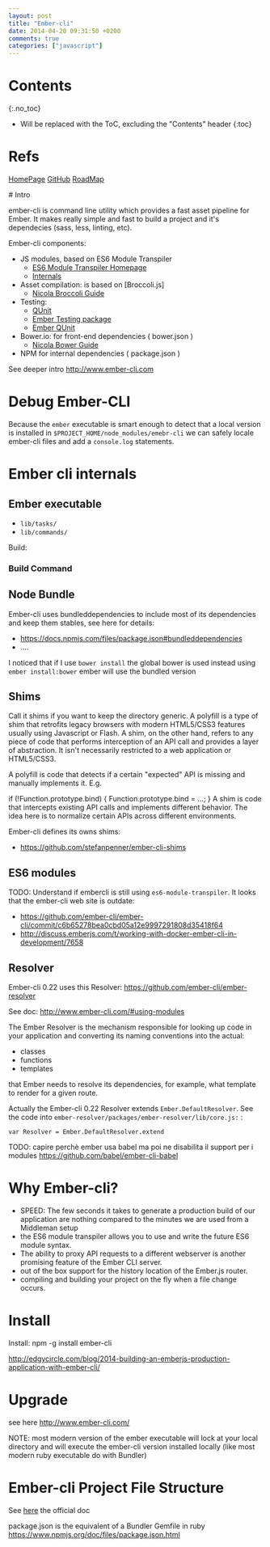 ```yaml
---
layout: post
title: "Ember-cli"
date: 2014-04-20 09:31:50 +0200
comments: true
categories: ["javascript"]
---
```


# Contents
{:.no_toc}

* Will be replaced with the ToC, excluding the "Contents" header
{:toc}

# Refs

[HomePage](http://iamstef.net/ember-cli/)
[GitHub](https://github.com/stefanpenner/ember-cli)
[RoadMap](https://waffle.io/stefanpenner/ember-cli)

# Intro

ember-cli is command line utility which provides a fast asset pipeline
for Ember. It makes really simple and fast to build a project and it's
dependecies (sass, less, linting, etc).

Ember-cli components:

* JS modules, based on ES6 Module Transpiler
  * [ES6 Module Transpiler Homepage](https://github.com/esnext/es6-module-transpiler)
  * [Internals](http://eviltrout.com/2014/05/03/getting-started-with-es6.html)
* Asset compilation: is based on [Broccoli.js]
  * [Nicola Broccoli Guide]({{site.url}}/guides/broccoli.html)
* Testing:
  * [QUnit](http://qunitjs.com/)
  * [Ember Testing package](http://emberjs.com/guides/testing/integration/)
  * [Ember QUnit](https://github.com/rpflorence/ember-qunit)
* Bower.io: for front-end dependencies ( bower.json )
  * [Nicola Bower Guide]({{site.url}}/guides/bower.html)
* NPM for internal dependencies ( package.json )

See deeper intro http://www.ember-cli.com 

# Debug Ember-CLI

Because the `ember` executable is smart enough to detect that a local version is installed in `$PROJECT_HOME/node_modules/emebr-cli` we can safely locale ember-cli files and add a `console.log` statements.

# Ember cli internals

## Ember executable

* `lib/tasks/`
* `lib/commands/`

Build:

### Build Command


## Node Bundle

Ember-cli uses bundleddependencies to include most of its dependencies and keep them stables, see here for details:

* https://docs.npmjs.com/files/package.json#bundleddependencies
* ....

I noticed that if I use `bower install` the global bower is used instead using `ember install:bower` ember will use the bundled version


## Shims

Call it shims if you want to keep the directory generic. A polyfill is a type of shim that retrofits legacy browsers with modern HTML5/CSS3 features usually using Javascript or Flash. A shim, on the other hand, refers to any piece of code that performs interception of an API call and provides a layer of abstraction. It isn't necessarily restricted to a web application or HTML5/CSS3.

A polyfill is code that detects if a certain "expected" API is missing and manually implements it. E.g.

if (!Function.prototype.bind) { Function.prototype.bind = ...; }
A shim is code that intercepts existing API calls and implements different behavior. The idea here is to normalize certain APIs across different environments. 

Ember-cli defines its owns shims:

* https://github.com/stefanpenner/ember-cli-shims

## ES6 modules

TODO: Understand if embercli is still using `es6-module-transpiler`. It looks that the ember-cli web site is outdate:

* https://github.com/ember-cli/ember-cli/commit/c6b65278bea0cbd05a12e9997291808d35418f64
* http://discuss.emberjs.com/t/working-with-docker-ember-cli-in-development/7658


## Resolver

Ember-cli 0.22 uses this Resolver: https://github.com/ember-cli/ember-resolver

See doc: http://www.ember-cli.com/#using-modules

The Ember Resolver is the mechanism responsible for looking up code in your application and converting its naming conventions into the actual:

* classes
* functions
* templates 

that Ember needs to resolve its dependencies, for example, what template to render for a given route.

Actually the Ember-cli 0.22 Resolver extends `Ember.DefaultResolver`. See the code into `ember-resolver/packages/ember-resolver/lib/core.js:` :

~~~
var Resolver = Ember.DefaultResolver.extend
~~~

TODO: capire perchè ember usa babel ma poi ne disabilita il support per i  modules https://github.com/babel/ember-cli-babel

# Why Ember-cli?

* SPEED: The few seconds it takes to generate a production build of our
application are nothing compared to the minutes we are used from a Middleman setup
* the ES6 module transpiler allows you to use and write the future ES6 module syntax.
* The ability to proxy API requests to a different webserver is another promising feature of the Ember CLI server. 
* out of the box support for the history location of the Ember.js router.
* compiling and building your project on the fly when a file change occurs.



# Install

Install: npm -g install ember-cli

http://edgycircle.com/blog/2014-building-an-emberjs-production-application-with-ember-cli/


# Upgrade
see here http://www.ember-cli.com/

NOTE: most modern version of the ember executable will lock at your local directory and will execute the ember-cli version installed locally (like most modern ruby executable do with Bundler)


# Ember-cli Project File Structure

See [here](http://www.ember-cli.com/#folder-layout) the official doc

package.json is the equivalent of a Bundler Gemfile in ruby https://www.npmjs.org/doc/files/package.json.html

